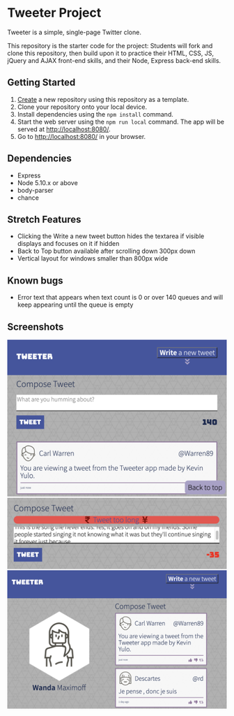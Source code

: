 # Tweeter Project

Tweeter is a simple, single-page Twitter clone.

This repository is the starter code for the project: Students will fork and clone this repository, then build upon it to practice their HTML, CSS, JS, jQuery and AJAX front-end skills, and their Node, Express back-end skills.

## Getting Started

1. [Create](https://docs.github.com/en/repositories/creating-and-managing-repositories/creating-a-repository-from-a-template) a new repository using this repository as a template.
2. Clone your repository onto your local device.
3. Install dependencies using the `npm install` command.
3. Start the web server using the `npm run local` command. The app will be served at <http://localhost:8080/>.
4. Go to <http://localhost:8080/> in your browser.

## Dependencies

- Express
- Node 5.10.x or above
- body-parser
- chance

## Stretch Features

- Clicking the Write a new tweet button hides the textarea if visible
displays and focuses on it if hidden
- Back to Top button available after scrolling down 300px down
- Vertical layout for windows smaller than 800px wide


## Known bugs

- Error text that appears when text count is 0 or over 140 queues and 
will keep appearing until the queue is empty


## Screenshots

!["Screenshot of Back to top Feature"](https://github.com/Sudoyulo/KevinsTweeter/blob/master/docs/BackToTop.png)
!["Screenshot of Error Handling"](https://github.com/Sudoyulo/KevinsTweeter/blob/master/docs/TooLong.png)
!["Screenshot of a wide view"](https://github.com/Sudoyulo/KevinsTweeter/blob/master/docs/WideView.png)